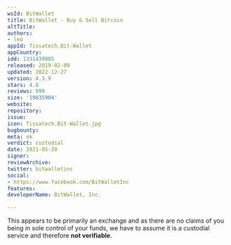 ```yaml
---
wsId: BitWallet
title: BitWallet - Buy & Sell Bitcoin
altTitle: 
authors:
- leo
appId: Tissatech.Bit-Wallet
appCountry: 
idd: 1331439005
released: 2019-02-09
updated: 2022-12-27
version: 4.3.9
stars: 4.8
reviews: 999
size: '19835904'
website: 
repository: 
issue: 
icon: Tissatech.Bit-Wallet.jpg
bugbounty: 
meta: ok
verdict: custodial
date: 2021-05-20
signer: 
reviewArchive: 
twitter: bitwalletinc
social:
- https://www.facebook.com/BitWalletInc
features: 
developerName: BitWallet, Inc.

---
```


This appears to be primarily an exchange and as there are no claims of you being
in sole control of your funds, we have to assume it is a custodial service and
therefore **not verifiable**.
